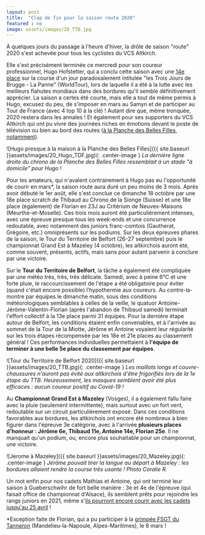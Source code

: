 ```yaml
---
layout: post
title:  "Clap de fin pour la saison route 2020"
featured : no
image: assets/images/20_TTB.jpg
---
```


À quelques jours du passage à l'heure d'hiver, la drôle de saison "route" 2020 s'est achevée pour tous les cyclistes du VCS Altkirch. 

Elle s'est précisément terminée ce mercredi pour son coureur professionnel, Hugo Hofstetter, qui a conclu cette saison avec une [14e place](https://www.lalsace.fr/sport/2020/10/21/hofstetter-dans-la-bonne-echappee-a-la-panne) sur la course d'un jour paradoxalement intitulée "les Trois Jours de Brugge - La Panne" (WorldTour), lors de laquelle il a été à la lutte avec les meilleurs flahutes mondiaux dans des bordures qu'il semble définitivement apprécier. La saison a certes été courte,  mais elle a tout de même permis à Hugo, excusez du peu, de s'imposer en mars au Samyn et de participer au Tour de France (avec 4 top 10 à la clé) ! Autant dire que, même tronquée, 2020 restera dans les annales ! Et également pour ses supporters du VCS Altkirch qui ont pu vivre des journées riches en émotions devant le poste de télévision ou bien au bord des routes ([à la Planche des Belles Filles, notamment](https://www.lalsace.fr/tour-de-france/2020/09/18/hofstetter-peut-compter-sur-ses-supporters)).

![Hugo presque à la maison à la Planche des Belles Filles]({{ site.baseurl }}assets/images/20_Hugo_TDF.jpg){: .center-image }
_La dernière ligne droite du chrono de la Planche des Belles Filles ressemblait à un stade "à domicile" pour Hugo !_

Pour les amateurs, qui n'avaient contrairement à Hugo pas eu l'opportunité de courir en mars\*, la saison route aura duré un peu moins de 3 mois. Après avoir débuté le 1er août, elle s'est conclue ce dimanche 18 octobre par une 18e place scratch de Thibaud au Chrono de la Sionge (Suisse) et une 18e place (également) de Florian en 23J au Critérium de Neuves-Maisons (Meurthe-et-Moselle). Ces trois mois auront été particulièrement intenses, avec une épreuve presque tous les week-ends et une concurrence redoutable, avec notamment des juniors franc-comtois (Gautherat, Grégoire, etc.) omniprésents sur les podiums. Sur les deux épreuves phares de la saison, le Tour du Territoire de Belfort (26-27 septembre) puis le championnat Grand Est à Mazeley (4 octobre), les altkirchois auront été, comme souvent, présents, actifs, mais sans pour autant parvenir à conclure par une victoire.


Sur le **Tour du Territoire de Belfort**, la tâche a également été compliquée par une météo très, très, très délicate. Samedi, avec à peine 6°C et une forte pluie, le raccourcissement de l'étape a été obligatoire pour éviter (quand c'était encore possible) l'hypothermie aux coureurs. Au contre-la-montre par équipes le dimanche matin, sous des conditions météorologiques semblables à celles de la veille, le quatuor Antoine-Jérôme-Valentin-Florian (après l'abandon de Thibaud samedi) terminait l'effort collectif à la 13e place parmi 31 équipes. Pour la dernière étape autour de Belfort, les conditions étaient enfin convenables, et à l'arrivée au sommet de la Tour de la Miotte, Jérôme et Antoine voyaient leur régularité sur les trois étapes récompensée par les 18e et 21e places au classement général ! Ces performances individuelles permettaient à **l'équipe de terminer à une belle 5e place du classement par équipes**.

![Tour du Territoire de Belfort 2020]({{ site.baseurl }}assets/images/20_TTB.jpg){: .center-image }
_Les maillots longs et couvre-chaussures n'auront pas évité aux altkirchois d'être frigorifiés lors de la 1e étape du TTB. Heureusement, les masques semblent avoir été plus efficaces : aucun coureur positif au Covid-19 !_

Au **Championnat Grand Est à Mazeley** (Vosges), il a également fallu faire avec la pluie (seulement intermittente), mais surtout avec un fort vent, redoutable sur un circuit particulièrement exposé. Dans ces conditions favorables aux bordures, les altkirchois ont encore été nombreux à bien figurer dans l'épreuve 3e catégorie, avec à l'arrivée **plusieurs places d'honneur :  Jérôme 6e, Thibaud 11e, Antoine 14e, Florian 25e**. Il ne manquait qu'un podium, ou, encore plus souhaitable pour un championnat, une victoire.

![Jerome à Mazeley]({{ site.baseurl }}assets/images/20_Mazeley.jpg){: .center-image }
_Jérôme pouvait tirer la langue au départ à Mazeley : les bordures allaient rendre la course très usante ! Photo Coralie R._

Un mot enfin pour nos cadets Mathias et Antoine, qui ont terminé leur saison à Gueberschwihr de fort belle manière : 3e et 4e de l'épreuve (qui faisait office de championnat d'Alsace), ils semblent prêts pour rejoindre les rangs juniors en 2021, même s'[ils pourront encore courir avec les cadets jusqu'au 25 avril](https://www.directvelo.com/actualite/82352/les-cadets-2-et-juniors-2-pourront-jouer-les-prolongations) !

\*Exception faite de Florian, qui a pu participer à la [grimpée FSGT du Tanneron](https://www.fsgtcyclisme06.fr/fsgt/races/242/) (Mandelieu-la-Napoule, Alpes-Maritimes), le 8 mars !







